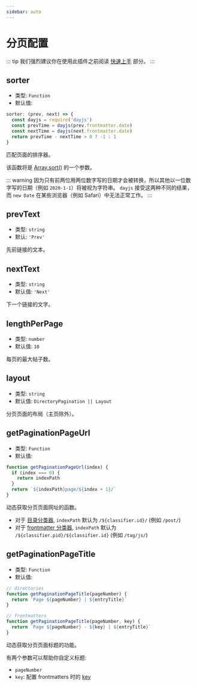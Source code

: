 ```yaml
---
sidebar: auto
---
```


# 分页配置

::: tip
我们强烈建议你在使用此插件之前阅读 [快速上手](../guide/getting-started.md) 部分。
:::

## sorter

- 类型: `Function`
- 默认值:

```js
sorter: (prev, next) => {
  const dayjs = require('dayjs')
  const prevTime = dayjs(prev.frontmatter.date)
  const nextTime = dayjs(next.frontmatter.date)
  return prevTime - nextTime > 0 ? -1 : 1
}
```

匹配页面的排序器。

该函数将是 [Array.sort()](https://developer.mozilla.org/en-US/docs/Web/JavaScript/Reference/Global_Objects/Array/sort) 的一个参数。

::: warning
因为只有前两位用两位数字写的日期才会被转换，所以其他以一位数字写的日期（例如 `2020-1-1`）将被视为字符串。
`dayjs` 接受这两种不同的结果，而 `new Date` 在某些浏览器（例如 Safari）中无法正常工作。
:::

## prevText

- 类型: `string`
- 默认: `'Prev'`

先前链接的文本。

## nextText

- 类型: `string`
- 默认值: `'Next'`

下一个链接的文字。

## lengthPerPage

- 类型: `number`
- 默认值: `10`

每页的最大帖子数。

## layout

- 类型: `string`
- 默认值: `DirectoryPagination || Layout`

分页页面的布局（主页除外）。

## getPaginationPageUrl

- 类型: `Function`
- 默认值:

```js
function getPaginationPageUrl(index) {
  if (index === 0) {
    return indexPath
  }
  return `${indexPath}page/${index + 1}/`
}
```

动态获取分页页面网址的函数。

- 对于 [目录分类器](../guide/getting-started.md#目录分类器), `indexPath` 默认为 `/${classifier.id}/` (例如 `/post/`)
- 对于 [frontmatter 分类器](../guide/getting-started.md#frontmatter-分类器), `indexPath` 默认为 `/${classifier.pid}/${classifier.id}` (例如 `/tag/js/`)

## getPaginationPageTitle

- 类型: `Function`
- 默认值:

```js
// directories
function getPaginationPageTitle(pageNumber) {
  return `Page ${pageNumber} | ${entryTitle}`
}

// frontmatters
function getPaginationPageTitle(pageNumber, key) {
  return `Page ${pageNumber} - ${key} | ${entryTitle}`
}
```

动态获取分页页面标题的功能。

有两个参数可以帮助你自定义标题:

- `pageNumber`
- `key`: 配置 frontmatters 时的 [key](../config/#keys)
